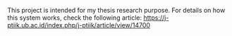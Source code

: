 This project is intended for my thesis research purpose. For details on how this system works, check the following article: https://j-ptiik.ub.ac.id/index.php/j-ptiik/article/view/14700

